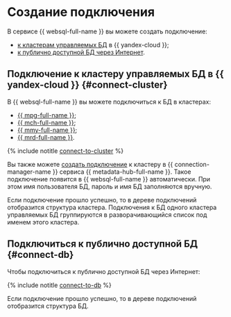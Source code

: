# Создание подключения

В сервисе {{ websql-full-name }} вы можете создать подключение:

* [к кластерам управляемых БД](#connect-cluster) в {{ yandex-cloud }};
* [к публично доступной БД через Интернет](#connect-db).

## Подключение к кластеру управляемых БД в {{ yandex-cloud }} {#connect-cluster}

В {{ websql-full-name }} вы можете подключиться к БД в кластерах:

* [{{ mpg-full-name }}](../../managed-postgresql/operations/cluster-list.md);
* [{{ mch-full-name }}](../../managed-clickhouse/operations/cluster-list.md);
* [{{ mmy-full-name }}](../../managed-mysql/operations/cluster-list.md);
* [{{ mrd-full-name }}](../../managed-redis/operations/cluster-list.md).

{% include notitle [connect-to-cluster](../../_includes/websql/connect-to-cluster.md) %}

Вы также можете [создать подключение](../../metadata-hub/operations/create-connection.md) к кластеру в {{ connection-manager-name }} сервиса {{ metadata-hub-full-name }}. Такое подключение появится в {{ websql-full-name }} автоматически. При этом имя пользователя БД, пароль и имя БД заполняются вручную.

Если подключение прошло успешно, то в дереве подключений отобразится структура кластера. Подключения к БД одного кластера управляемых БД группируются в разворачивающийся список под именем этого кластера.

## Подключиться к публично доступной БД {#connect-db}

Чтобы подключиться к публично доступной БД через Интернет:

{% include notitle [connect-to-db](../../_includes/websql/connect-to-db.md) %}

Если подключение прошло успешно, то в дереве подключений отобразится структура БД.
